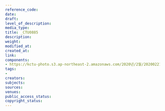 ```yaml
---
reference_code: 
date: 
draft: 
level_of_description: 
media_type: 
title: _CTU0885
description: 
weight: 
modified_at: 
created_at: 
link: 
components:
- https://kctu-photo.s3.ap-northeast-2.amazonaws.com/2020년/2월/20200221_문중원+열사+유가족+및+시민대책위+더불어민주당+이인영+원내대표+면담_비공개/_CTU0885.jpg
tags:
- 
creators: 
subjects: 
sources: 
venues: 
public_access_status: 
copyright_status: 
---
```

